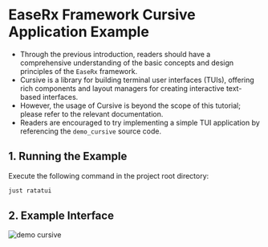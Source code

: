 # EaseRx Framework Cursive Application Example

- Through the previous introduction, readers should have a comprehensive understanding of the basic concepts and design principles of the `EaseRx` framework.
- Cursive is a library for building terminal user interfaces (TUIs), offering rich components and layout managers for creating interactive text-based interfaces.
- However, the usage of Cursive is beyond the scope of this tutorial; please refer to the relevant documentation.
- Readers are encouraged to try implementing a simple TUI application by referencing the `demo_cursive` source code.

## 1\. Running the Example

Execute the following command in the project root directory:

```bash
just ratatui
```

## 2\. Example Interface

<img src="/_images/demo_cursive.png" alt="demo cursive" class="half-width-img">

